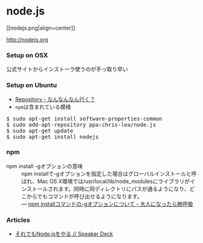 # node.js

[[nodejs.png|align=center]]

http://nodejs.org

### Setup on OSX

公式サイトからインストーラ使うのが手っ取り早い

### Setup on Ubuntu

* [Repository - なんなんなん行く？](https://sites.google.com/site/teyasn001/ubuntu-12-10/ripojitori)
* <code>npm</code>は含まれている模様

<pre>
$ sudo apt-get install software-properties-common
$ sudo add-apt-repository ppa:chris-lea/node.js
$ sudo apt-get update
$ sudo apt-get install nodejs
</pre>

### npm

<dl>
  <dt>npm install -gオプションの意味</dt>
  <dd>npm installで-gオプションを指定した場合はグローバルインストールと呼ばれ、Mac OS X環境では/usr/local/lib/node_modulesにライブラリがインストールされます。同時に同ディレクトリにパスが通るようになり、どこからでもコマンドが呼び出せるようになります。<br> ― <a href="http://d.hatena.ne.jp/replication/20110607/1307458180">npm installコマンドの-gオプションについて - 大人になったら肺呼吸</a></dd>
</dl>

### Articles

- [それでもNode.jsをやる // Speaker Deck](https://speakerdeck.com/yosuke_furukawa/soredemonode-dot-jswoyaru)